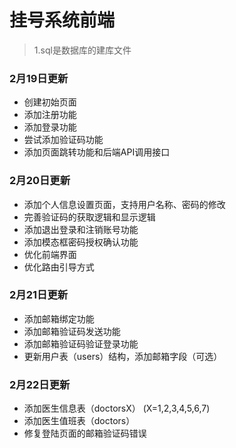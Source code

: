 # 挂号系统前端
> 1.sql是数据库的建库文件

### 2月19日更新
- 创建初始页面
- 添加注册功能
- 添加登录功能
- 尝试添加验证码功能
- 添加页面跳转功能和后端API调用接口

### 2月20日更新
- 添加个人信息设置页面，支持用户名称、密码的修改
- 完善验证码的获取逻辑和显示逻辑
- 添加退出登录和注销账号功能
- 添加模态框密码授权确认功能
- 优化前端界面
- 优化路由引导方式

### 2月21日更新
- 添加邮箱绑定功能
- 添加邮箱验证码发送功能
- 添加邮箱验证码验证登录功能
- 更新用户表（users）结构，添加邮箱字段（可选）

### 2月22日更新
- 添加医生信息表（doctorsX） (X=1,2,3,4,5,6,7)
- 添加医生值班表（doctors）
- 修复登陆页面的邮箱验证码错误